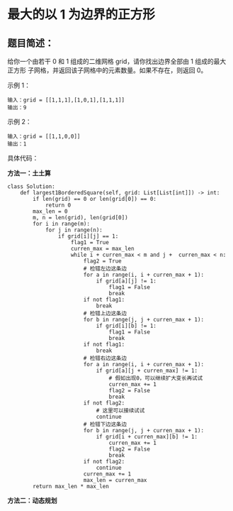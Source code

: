 # 最大的以 1 为边界的正方形
## 题目简述：
给你一个由若干 0 和 1 组成的二维网格 grid，请你找出边界全部由 1 组成的最大 正方形 子网格，并返回该子网格中的元素数量。如果不存在，则返回 0。

示例 1：

	输入：grid = [[1,1,1],[1,0,1],[1,1,1]]
	输出：9

示例 2：

	输入：grid = [[1,1,0,0]]
	输出：1
    
具体代码：

**方法一：土土算**

	class Solution:
	    def largest1BorderedSquare(self, grid: List[List[int]]) -> int:
	        if len(grid) == 0 or len(grid[0]) == 0:
	            return 0
	        max_len = 0
	        m, n = len(grid), len(grid[0])
	        for i in range(m):
	            for j in range(n):
	                if grid[i][j] == 1:
	                    flag1 = True
	                    curren_max = max_len
	                    while i + curren_max < m and j +  curren_max < n:
	                        flag2 = True    
	                        # 检错左边这条边
	                        for a in range(i, i + curren_max + 1):
	                            if grid[a][j] != 1:
	                                flag1 = False
	                                break
	                        if not flag1:
	                            break
	                        # 检错上边这条边
	                        for b in range(j, j + curren_max + 1):
	                            if grid[i][b] != 1:
	                                flag1 = False
	                                break
	                        if not flag1:
	                            break
	                        # 检错右边这条边
	                        for a in range(i, i + curren_max + 1):
	                            if grid[a][j + curren_max] != 1:
	                                # 假如出现0，可以继续扩大变长再试试
	                                curren_max += 1
	                                flag2 = False
	                                break
	                        if not flag2:
	                            # 这里可以接续试试
	                            continue
	                        # 检错下边这条边
	                        for b in range(j, j + curren_max + 1):
	                            if grid[i + curren_max][b] != 1:
	                                curren_max += 1
	                                flag2 = False
	                                break
	                        if not flag2:
	                            continue
	                        curren_max += 1
	                        max_len = curren_max
	        return max_len * max_len

**方法二：动态规划**

